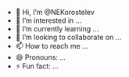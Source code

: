 - 👋 Hi, I’m @NEKorostelev
- 👀 I’m interested in ...
- 🌱 I’m currently learning ...
- 💞️ I’m looking to collaborate on ...
- 📫 How to reach me ...
- 😄 Pronouns: ...
- ⚡ Fun fact: ...

<!---
NEKorostelev/NEKorostelev is a ✨ special ✨ repository because its `README.md` (this file) appears on your GitHub profile.
You can click the Preview link to take a look at your changes.
--->
